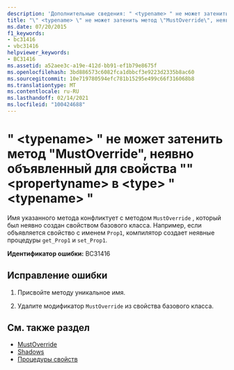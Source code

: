 ```yaml
---
description: 'Дополнительные сведения: " <typename> " не может затенить метод "MustOverride", неявно объявленный для свойства "" <propertyname> в <type> " <typename> "'
title: "\" <typename> \" не может затенить метод \"MustOverride\", неявно объявленный для свойства \"\" <propertyname> в <type> \" <typename> \""
ms.date: 07/20/2015
f1_keywords:
- bc31416
- vbc31416
helpviewer_keywords:
- BC31416
ms.assetid: a52aee3c-a19e-412d-bb91-ef1b79e8675f
ms.openlocfilehash: 3bd886573c6082fca1dbbcf3e9223d2335b8ac60
ms.sourcegitcommit: 10e719780594efc781b15295e499c66f316068b8
ms.translationtype: MT
ms.contentlocale: ru-RU
ms.lasthandoff: 02/14/2021
ms.locfileid: "100424688"
---
```

# <a name="typename-cannot-shadow-a-mustoverride-method-implicitly-declared-for-property-propertyname-in-type-typename"></a>" \<typename> " не может затенить метод "MustOverride", неявно объявленный для свойства "" \<propertyname> в \<type> " \<typename> "

Имя указанного метода конфликтует с методом `MustOverride` , который был неявно создан свойством базового класса. Например, если объявляется свойство с именем `Prop1`, компилятор создает неявные процедуры `get_Prop1` и `set_Prop1`.  
  
 **Идентификатор ошибки:** BC31416  
  
## <a name="to-correct-this-error"></a>Исправление ошибки  
  
1. Присвойте методу уникальное имя.  
  
2. Удалите модификатор `MustOverride` из свойства базового класса.  
  
## <a name="see-also"></a>См. также раздел

- [MustOverride](../language-reference/modifiers/mustoverride.md)
- [Shadows](../language-reference/modifiers/shadows.md)
- [Процедуры свойств](../programming-guide/language-features/procedures/property-procedures.md)
